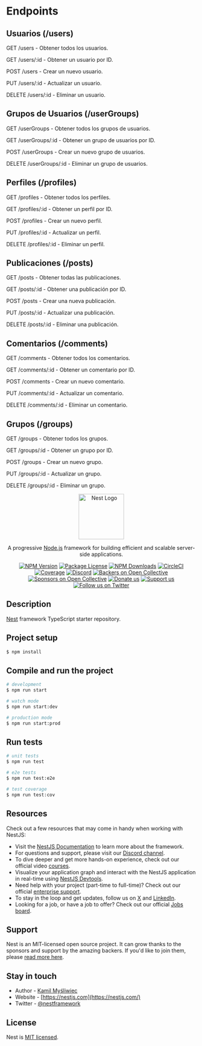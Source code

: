 
<h1>Endpoints</h1>
<h2>Usuarios (/users)</h2>
<p>GET /users - Obtener todos los usuarios.</p>
<p>GET /users/:id - Obtener un usuario por ID.</p>
<p>POST /users - Crear un nuevo usuario.</p>
<p>PUT /users/:id - Actualizar un usuario.</p>
<p>DELETE /users/:id - Eliminar un usuario.</p>
<h2>Grupos de Usuarios (/userGroups)</h2>
<p>GET /userGroups - Obtener todos los grupos de usuarios.</p>
<p>GET /userGroups/:id - Obtener un grupo de usuarios por ID.</p>
<p>POST /userGroups - Crear un nuevo grupo de usuarios.</p>
<p>DELETE /userGroups/:id - Eliminar un grupo de usuarios.</p>
<h2>Perfiles (/profiles)</h2>
<p>GET /profiles - Obtener todos los perfiles.</p>
<p>GET /profiles/:id - Obtener un perfil por ID.</p>
<p>POST /profiles - Crear un nuevo perfil.</p>
<p>PUT /profiles/:id - Actualizar un perfil.</p>
<p>DELETE /profiles/:id - Eliminar un perfil.</p>
<h2>Publicaciones (/posts)</h2>
<p>GET /posts - Obtener todas las publicaciones.</p>
<p>GET /posts/:id - Obtener una publicación por ID.</p>
<p>POST /posts - Crear una nueva publicación.</p>
<p>PUT /posts/:id - Actualizar una publicación.</p>
<p>DELETE /posts/:id - Eliminar una publicación.</p>
<h2>Comentarios (/comments)</h2>
<p>GET /comments - Obtener todos los comentarios.</p>
<p>GET /comments/:id - Obtener un comentario por ID.</p>
<p>POST /comments - Crear un nuevo comentario.</p>
<p>PUT /comments/:id - Actualizar un comentario.</p>
<p>DELETE /comments/:id - Eliminar un comentario.</p>
<h2>Grupos (/groups)</h2>
<p>GET /groups - Obtener todos los grupos.</p>
<p>GET /groups/:id - Obtener un grupo por ID.</p>
<p>POST /groups - Crear un nuevo grupo.</p>
<p>PUT /groups/:id - Actualizar un grupo.</p>
<p>DELETE /groups/:id - Eliminar un grupo.</p>







<p align="center">
  <a href="http://nestjs.com/" target="blank"><img src="https://nestjs.com/img/logo-small.svg" width="120" alt="Nest Logo" /></a>
</p>

[circleci-image]: https://img.shields.io/circleci/build/github/nestjs/nest/master?token=abc123def456
[circleci-url]: https://circleci.com/gh/nestjs/nest

  <p align="center">A progressive <a href="http://nodejs.org" target="_blank">Node.js</a> framework for building efficient and scalable server-side applications.</p>
    <p align="center">
<a href="https://www.npmjs.com/~nestjscore" target="_blank"><img src="https://img.shields.io/npm/v/@nestjs/core.svg" alt="NPM Version" /></a>
<a href="https://www.npmjs.com/~nestjscore" target="_blank"><img src="https://img.shields.io/npm/l/@nestjs/core.svg" alt="Package License" /></a>
<a href="https://www.npmjs.com/~nestjscore" target="_blank"><img src="https://img.shields.io/npm/dm/@nestjs/common.svg" alt="NPM Downloads" /></a>
<a href="https://circleci.com/gh/nestjs/nest" target="_blank"><img src="https://img.shields.io/circleci/build/github/nestjs/nest/master" alt="CircleCI" /></a>
<a href="https://coveralls.io/github/nestjs/nest?branch=master" target="_blank"><img src="https://coveralls.io/repos/github/nestjs/nest/badge.svg?branch=master#9" alt="Coverage" /></a>
<a href="https://discord.gg/G7Qnnhy" target="_blank"><img src="https://img.shields.io/badge/discord-online-brightgreen.svg" alt="Discord"/></a>
<a href="https://opencollective.com/nest#backer" target="_blank"><img src="https://opencollective.com/nest/backers/badge.svg" alt="Backers on Open Collective" /></a>
<a href="https://opencollective.com/nest#sponsor" target="_blank"><img src="https://opencollective.com/nest/sponsors/badge.svg" alt="Sponsors on Open Collective" /></a>
  <a href="https://paypal.me/kamilmysliwiec" target="_blank"><img src="https://img.shields.io/badge/Donate-PayPal-ff3f59.svg" alt="Donate us"/></a>
    <a href="https://opencollective.com/nest#sponsor"  target="_blank"><img src="https://img.shields.io/badge/Support%20us-Open%20Collective-41B883.svg" alt="Support us"></a>
  <a href="https://twitter.com/nestframework" target="_blank"><img src="https://img.shields.io/twitter/follow/nestframework.svg?style=social&label=Follow" alt="Follow us on Twitter"></a>
</p>
  <!--[![Backers on Open Collective](https://opencollective.com/nest/backers/badge.svg)](https://opencollective.com/nest#backer)
  [![Sponsors on Open Collective](https://opencollective.com/nest/sponsors/badge.svg)](https://opencollective.com/nest#sponsor)-->

## Description

[Nest](https://github.com/nestjs/nest) framework TypeScript starter repository.

## Project setup

```bash
$ npm install
```

## Compile and run the project

```bash
# development
$ npm run start

# watch mode
$ npm run start:dev

# production mode
$ npm run start:prod
```

## Run tests

```bash
# unit tests
$ npm run test

# e2e tests
$ npm run test:e2e

# test coverage
$ npm run test:cov
```

## Resources

Check out a few resources that may come in handy when working with NestJS:

- Visit the [NestJS Documentation](https://docs.nestjs.com) to learn more about the framework.
- For questions and support, please visit our [Discord channel](https://discord.gg/G7Qnnhy).
- To dive deeper and get more hands-on experience, check out our official video [courses](https://courses.nestjs.com/).
- Visualize your application graph and interact with the NestJS application in real-time using [NestJS Devtools](https://devtools.nestjs.com).
- Need help with your project (part-time to full-time)? Check out our official [enterprise support](https://enterprise.nestjs.com).
- To stay in the loop and get updates, follow us on [X](https://x.com/nestframework) and [LinkedIn](https://linkedin.com/company/nestjs).
- Looking for a job, or have a job to offer? Check out our official [Jobs board](https://jobs.nestjs.com).

## Support

Nest is an MIT-licensed open source project. It can grow thanks to the sponsors and support by the amazing backers. If you'd like to join them, please [read more here](https://docs.nestjs.com/support).

## Stay in touch

- Author - [Kamil Myśliwiec](https://twitter.com/kammysliwiec)
- Website - [https://nestjs.com](https://nestjs.com/)
- Twitter - [@nestframework](https://twitter.com/nestframework)

## License

Nest is [MIT licensed](https://github.com/nestjs/nest/blob/master/LICENSE).
